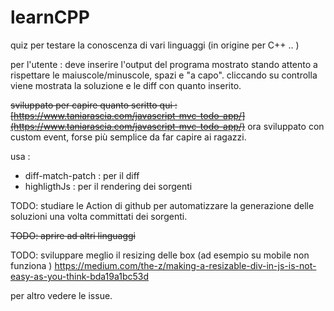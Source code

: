 # learnCPP
quiz per testare la conoscenza di vari linguaggi (in origine per C++ .. )

per l'utente :
deve inserire l'output del programa mostrato stando attento a rispettare le maiuscole/minuscole, spazi e "a capo".
cliccando su controlla viene mostrata la soluzione e le diff con quanto inserito.


~~sviluppato per capire quanto scritto qui : [https://www.taniarascia.com/javascript-mvc-todo-app/](https://www.taniarascia.com/javascript-mvc-todo-app/)~~
ora sviluppato con custom event, forse più semplice da far capire ai ragazzi.

usa :
- diff-match-patch : per il diff 
- highligthJs : per il rendering dei sorgenti 

TODO: studiare le Action di github per automatizzare la generazione delle soluzioni una volta committati dei sorgenti.

~~TODO: aprire ad altri linguaggi~~

TODO: sviluppare meglio il resizing delle box (ad esempio su mobile non funziona )
https://medium.com/the-z/making-a-resizable-div-in-js-is-not-easy-as-you-think-bda19a1bc53d

per altro vedere le issue.
